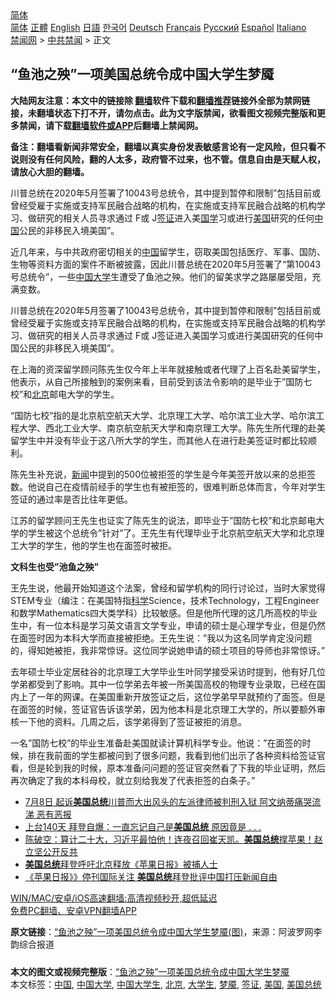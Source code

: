  <!-- 面包屑导航 --> <div class="breadcrumb"><!-- GTranslate: https://gtranslate.io/ -->  <div class="switcher notranslate">  <div class="selected">  <a href="#" onclick="return false;"> 简体</a>  </div>  <div class="option">  <a href="https://www.bannedbook.org" onclick="doGTranslate('zh-CN|zh-CN');jQuery('div.switcher div.selected a').html(jQuery(this).html());return false;" title="简体中文" class="nturl selected"> 简体</a>  <a href="https://www.bannedbook.org/zh-tw/" onclick="doGTranslate('zh-CN|zh-TW');jQuery('div.switcher div.selected a').html(jQuery(this).html());return false;" title="繁體中文" class="nturl"> 正體</a>  <a href="https://www.bannedbook.org/en/" onclick="doGTranslate('zh-CN|en');jQuery('div.switcher div.selected a').html(jQuery(this).html());return false;" title="English" class="nturl"> English</a>  <a href="https://www.bannedbook.org/ja/" onclick="doGTranslate('zh-CN|ja');jQuery('div.switcher div.selected a').html(jQuery(this).html());return false;" title="日本語" class="nturl"> 日語</a>  <a href="https://www.bannedbook.org/ko/" onclick="doGTranslate('zh-CN|ko');jQuery('div.switcher div.selected a').html(jQuery(this).html());return false;" title="한국어" class="nturl"> 한국어</a>  <a href="https://www.bannedbook.org/de/" onclick="doGTranslate('zh-CN|de');jQuery('div.switcher div.selected a').html(jQuery(this).html());return false;" title="Deutsch" class="nturl"> Deutsch</a>  <a href="https://www.bannedbook.org/fr/" onclick="doGTranslate('zh-CN|fr');jQuery('div.switcher div.selected a').html(jQuery(this).html());return false;" title="Français" class="nturl"> Français</a>  <a href="https://www.bannedbook.org/ru/" onclick="doGTranslate('zh-CN|ru');jQuery('div.switcher div.selected a').html(jQuery(this).html());return false;" title="Русский" class="nturl"> Русский</a>  <a href="https://www.bannedbook.org/es/" onclick="doGTranslate('zh-CN|es');jQuery('div.switcher div.selected a').html(jQuery(this).html());return false;" title="Español" class="nturl"> Español</a>  <a href="https://www.bannedbook.org/it/" onclick="doGTranslate('zh-CN|it');jQuery('div.switcher div.selected a').html(jQuery(this).html());return false;" title="Italiano" class="nturl"> Italiano</a>  </div>  </div>      <div class='breadcrumb-sub'><!-- Breadcrumb NavXT 6.3.0 --> <a href="https://www.bannedbook.org/" class="home">禁闻网</a> &gt; <a href="https://www.bannedbook.org/bnews/cbnews/" class="category">中共禁闻</a> &gt; 正文</div></div><h2>“鱼池之殃”一项美国总统令成中国大学生梦魇</h2> <p class="notice"><b>大陆网友注意：本文中的链接除 <a href="https://github.com/bannedbook/fanqiang" >翻墙</a>软件下载和<a href="https://github.com/killgcd/justmysocks/blob/master/README.md">翻墙推荐</a>链接外全部为禁网链接，未翻墙状态下打不开，请勿点击。此为文字版禁闻，欲看图文视频完整版和更多禁闻，请下载<a href="https://github.com/bannedbook/fanqiang">翻墙软件或APP</a>后翻墙上禁闻网。</p><p>备注：翻墙看新闻非常安全，翻墙以真实身份发表敏感言论有一定风险，但只看不说则没有任何风险，翻的人太多，政府管不过来，也不管。信息自由是天赋人权，请放心大胆的翻墙。</b></p>  <div class="entry"> <p id="summary">川普总统在2020年5月签署了10043号总统令，其中提到暂停和限制&#8221;包括目前或曾经受雇于实施或支持军民融合战略的机构，在实施或支持军民融合战略的机构学习、做研究的相关人员寻求通过 F或 J<a href="https://www.bannedbook.org/bnews/tag/%e7%ad%be%e8%af%81/" class="st_tag internal_tag" rel="tag" title="标签 签证 下的日志">签证</a>进入美<span class='wp_keywordlink'><a href="https://www.bannedbook.org/forum24/" title="国学传统文化禁书" target="_blank">国学</a></span>习或进行<a href="https://www.bannedbook.org/bnews/tag/%e7%be%8e%e5%9b%bd/" class="st_tag internal_tag" rel="tag" title="标签 美国 下的日志">美国</a>研究的任何<span class='wp_keywordlink_affiliate'><a href="https://www.bannedbook.org/" title="中国" target="_blank">中国</a></span>公民的非移民入境美国&#8221;。</p> <p>近几年来，与中共政府密切相关的<a href="https://www.bannedbook.org/bnews/tag/%E4%B8%AD%E5%9B%BD/" class="st_tag internal_tag" rel="tag" title="标签 中国 下的日志">中国</a>留学生，窃取美国包括医疗、军事、国防、生物等资料方面的案件不断被披露，因此川普总统在2020年5月签署了“第10043号总统令”，一些<a href="https://www.bannedbook.org/bnews/tag/%e4%b8%ad%e5%9b%bd%e5%a4%a7%e5%ad%a6/" class="st_tag internal_tag" rel="tag" title="标签 中国大学 下的日志">中国大学</a>生遭受了鱼池之殃。他们的留美求学之路屡屡受阻，充满变数。</p> <p>川普总统在2020年5月签署了10043号总统令，其中提到暂停和限制&#8221;包括目前或曾经受雇于实施或支持军民融合战略的机构，在实施或支持军民融合战略的机构学习、做研究的相关人员寻求通过 F或 J签证进入美国学习或进行美国研究的任何中国公民的非移民入境美国&#8221;。</p>  <p>在上海的资深留学顾问陈先生仅今年上半年就接触或者代理了上百名赴美留学生，他表示，从自己所接触到的案例来看，目前受到该法令影响的是毕业于&#8221;国防七校&#8221;和<a href="https://www.bannedbook.org/bnews/tag/%e5%8c%97%e4%ba%ac/" class="st_tag internal_tag" rel="tag" title="标签 北京 下的日志">北京</a>邮电大学的学生。</p> <p>&#8220;国防七校&#8221;指的是北京航空航天大学、北京理工大学、哈尔滨工业大学、哈尔滨工程大学、西北工业大学、南京航空航天大学和南京理工大学。陈先生所代理的赴美留学生中并没有毕业于这八所大学的学生，而其他人在进行赴美签证时都比较顺利。</p> <p>陈先生补充说，<span class='wp_keywordlink_affiliate'><a href="https://www.bannedbook.org/" title="新闻">新闻</a></span>中提到的500位被拒签的学生是今年美签开放以来的总拒签数。他说自己在疫情前经手的学生也有被拒签的，很难判断总体而言，今年对学生签证的通过率是否比往年更低。</p>  <p>江苏的留学顾问王先生也证实了陈先生的说法，即毕业于&#8221;国防七校&#8221;和北京邮电大学的学生被这个总统令&#8221;针对&#8221;了。王先生有代理毕业于北京航空航天大学和北京理工大学的学生，他的学生也在面签时被拒。</p> <p><strong>文科生也受&#8221;池鱼之殃&#8221;</strong></p> <p>王先生说，他最开始知道这个法案，曾经和留学机构的同行讨论过，当时大家觉得STEM专业（编注：在美国特指<span class='wp_keywordlink'><a href="https://www.bannedbook.org/forum11/topic309.html" title="禁片：“科学”的棍子" target="_blank">科学</a></span>Science，技术Technology，工程Engineer和数学Mathematics四大类学科）比较敏感。但是他所代理的这几所高校的毕业生中，有一位本科是学习英文语言文学专业，申请的硕士是心理学专业，但是仍然在面签时因为本科大学而直接被拒绝。王先生说：&#8221;我以为这名同学肯定没问题的，得知她被拒，我非常惊讶。这位同学说她申请的硕士项目的导师也非常惊讶。&#8221;</p>  <p>去年硕士毕业定居硅谷的北京理工大学毕业生叶同学接受采访时提到，他有好几位学弟都受到了影响。其中一位学弟去年被一所美国高校的物理专业录取，已经在国内上了一年的网课。在美国重新开放签证之后，这位学弟早早就预约了面签。但是在面签的时候，签证官告诉该学弟，因为他本科是北京理工大学的，所以要额外审核一下他的资料。几周之后，该学弟得到了签证被拒的消息。</p> <p>一名&#8221;国防七校&#8221;的毕业生准备赴美国就读计算机科学专业。他说：&#8221;在面签的时候，排在我前面的学生都被问到了很多问题，我看到他们出示了各种资料给签证官看，但是轮到我的时候，原本准备问问题的签证官突然看了下我的毕业证明，然后再次确定了我的本科母校，就立刻给我发了代表拒签的白条子。&#8221;</p> <ul class='op-related-articles' title='相关阅读'> <li><a href='https://www.bannedbook.org/bnews/bannedvideo/20210709/1583623.html' target='_blank'>7月8日 起诉<b>美国总统</b>川普而大出风头的左派律师被判刑入狱  阿文纳蒂痛哭流涕  恶有恶报</a></li> <li><a href='https://www.bannedbook.org/bnews/comments/20210704/1579914.html' target='_blank'>上台140天 拜登自爆：一直忘记自己是<b>美国总统</b> 原因竟是 . . .</a></li> <li><a href='https://www.bannedbook.org/bnews/bannedvideo/20210625/1574297.html' target='_blank'>陈破空：算计二十大，习近平最怕他！连夜召回崔天凯。<b>美国总统</b>撑苹果！赵立坚公开反共</a></li> <li><a href='https://www.bannedbook.org/bnews/headline/20210625/1574119.html' target='_blank'><b>美国总统</b>拜登呼吁北京释放《苹果日报》被捕人士</a></li> <li><a href='https://www.bannedbook.org/bnews/headline/20210625/1573849.html' target='_blank'>《苹果日报》》停刊国际关注 <b>美国总统</b>拜登批评中国打压新闻自由</a></li> </ul> <p class="texttj"> <a href="https://github.com/bannedbook/fanqiang/wiki/V2ray%E6%9C%BA%E5%9C%BA" target="_blank">WIN/MAC/安卓/iOS高速翻墙:高清视频秒开,超低延迟</a><br/> <a href="https://github.com/bannedbook/fanqiang/wiki/%E7%A6%81%E9%97%BB%E7%BD%91%E5%AE%89%E5%8D%93%E7%BF%BB%E5%A2%99%E6%96%B0%E9%97%BBAPP" target="_blank">免费PC翻墙、安卓VPN翻墙APP</a></p> <p> <b>原文链接</b>：<a class="src_link" href="https://www.aboluowang.com/2021/0715/1619287.html" target="_blank">“鱼池之殃”一项美国总统令成中国大学生梦魇(图)</a>，来源：阿波罗网李韵综合报道 </p><a name='sharetosocial'></a>  <div style="margin-bottom:5px;padding-bottom:5px;clear:both"> <div id="archive-pix-1" class="banner-ads"> <!-- AuctionX Display platform tag START --> <div id="26318x728x90x621x_ADSLOT2" clicktrack="%%CLICK_URL_ESC%%"></div> <!-- AuctionX Display platform tag END --> </div> <div id="archive-pix-2" class="banner-ads"> <!-- AuctionX Display platform tag START --> <div id="26315x300x250x621x_ADSLOT2" clicktrack="%%CLICK_URL_ESC%%"></div> <!-- AuctionX Display platform tag END --> </div> </div>    <div id="archive-pix-1" class="banner-ads"> <!-- AuctionX Display platform tag START --> <div id="26318x728x90x621x_ADSLOT3" clicktrack="%%CLICK_URL_ESC%%"></div> <!-- AuctionX Display platform tag END --> </div> <div><b>本文的图文或视频完整版</b>：<a href='https://www.bannedbook.org/bnews/cbnews/20210715/1587370.html'>“鱼池之殃”一项美国总统令成中国大学生梦魇</a></div>  </div><!--END ENTRY--> <div class="postfooter"> <div>本文标签：<a href="https://www.bannedbook.org/bnews/tag/%E4%B8%AD%E5%9B%BD/" rel="tag">中国</a>, <a href="https://www.bannedbook.org/bnews/tag/%e4%b8%ad%e5%9b%bd%e5%a4%a7%e5%ad%a6/" rel="tag">中国大学</a>, <a href="https://www.bannedbook.org/bnews/tag/%E4%B8%AD%E5%9B%BD%E5%A4%A7%E5%AD%A6%E7%94%9F/" rel="tag">中国大学生</a>, <a href="https://www.bannedbook.org/bnews/tag/%e5%8c%97%e4%ba%ac/" rel="tag">北京</a>, <a href="https://www.bannedbook.org/bnews/tag/%e5%a4%a7%e5%ad%a6%e7%94%9f/" rel="tag">大学生</a>, <a href="https://www.bannedbook.org/bnews/tag/%E6%A2%A6%E9%AD%87/" rel="tag">梦魇</a>, <a href="https://www.bannedbook.org/bnews/tag/%e7%ad%be%e8%af%81/" rel="tag">签证</a>, <a href="https://www.bannedbook.org/bnews/tag/%e7%be%8e%e5%9b%bd/" rel="tag">美国</a>, <a href="https://www.bannedbook.org/bnews/tag/%e7%be%8e%e5%9b%bd%e6%80%bb%e7%bb%9f/" rel="tag">美国总统</a></div>  </div><!--END POSTFOOTER--> 